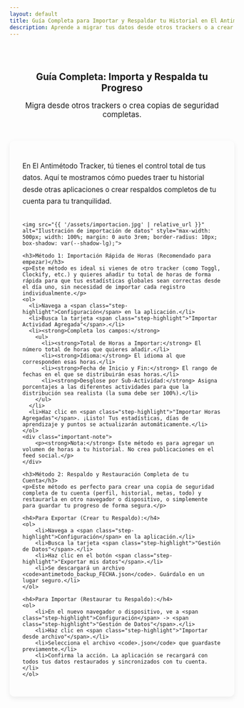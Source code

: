 ```yaml
---
layout: default
title: Guía Completa para Importar y Respaldar tu Historial en El Antimétodo Tracker
description: Aprende a migrar tus datos desde otros trackers o a crear respaldos completos de tu cuenta para tener control total sobre tu progreso.
---
```


<style>
.import-guide-section {
  margin-bottom: 2.5rem;
  padding: 1.8rem;
  background-color: var(--card-background);
  border-radius: 10px;
  box-shadow: 0 4px 12px rgba(0,0,0,0.07);
}
.import-guide-section h2, .import-guide-section h3 {
  color: var(--primary-color);
  text-align: left; 
}
.import-guide-section h3 {
  color: var(--secondary-color);
  font-size: 1.4em;
  margin-top: 2rem;
  margin-bottom: 1rem;
  padding-bottom: 0.3rem;
  border-bottom: 1px dashed var(--light-purple-color);
}
.import-guide-section .page-intro {
  font-size: 1.1em;
  color: var(--text-light-color);
  margin-bottom: 2rem;
  line-height: 1.7;
}
.import-guide-section ol, .import-guide-section ul {
  padding-left: 25px;
}
.import-guide-section li {
  margin-bottom: 0.8rem;
  line-height: 1.6;
}
.import-guide-section strong {
    color: var(--primary-color);
    font-weight: 600;
}
.import-guide-section .important-note {
    background-color: #f0e6f6; 
    padding: 1rem;
    border-radius: 6px;
    border-left: 4px solid var(--secondary-color);
    margin: 1.5rem 0;
}
.prompt-box-import { 
  background-color: #2d2d2d; 
  color: #f0f0f0;
  padding: 1.5rem; 
  border-radius: 8px; 
  font-family: 'Courier New', Courier, monospace;
  font-size: 0.9em; 
  line-height: 1.6;
  white-space: pre-wrap; 
  word-wrap: break-word;
  margin-top: 1rem;
  border: 1px solid #444;
  max-height: 600px; 
  overflow-y: auto; 
  position: relative;
}
.prompt-box-import .copy-button {
    position: sticky;
    top: 12px;
    right: 12px;
    float: right;
    background-color: var(--secondary-color);
    color: white;
    border: none;
    padding: 0.5rem 0.9rem; 
    border-radius: 5px;
    cursor: pointer;
    font-size: 0.85em;
    font-family: var(--font-primary);
    z-index: 10;
}
.prompt-box-import .copy-button:hover {
    background-color: var(--accent-color);
}
.step-highlight {
    font-weight: bold;
    color: var(--accent-color);
}
</style>

<main class="content-wrapper">

  <section style="text-align: center; padding: 2rem 1rem;">
    <h1>Guía Completa: Importa y Respalda tu Progreso</h1>
    <p class="subtitle" style="font-size: 1.2em; color: var(--secondary-color);">Migra desde otros trackers o crea copias de seguridad completas.</p>
  </section>

  <section class="import-guide-section">
    <p class="page-intro">En El Antimétodo Tracker, tú tienes el control total de tus datos. Aquí te mostramos cómo puedes traer tu historial desde otras aplicaciones o crear respaldos completos de tu cuenta para tu tranquilidad.</p>

    <img src="{{ '/assets/importacion.jpg' | relative_url }}" alt="Ilustración de importación de datos" style="max-width: 500px; width: 100%; margin: 0 auto 3rem; border-radius: 10px; box-shadow: var(--shadow-lg);">

    <h3>Método 1: Importación Rápida de Horas (Recomendado para empezar)</h3>
    <p>Este método es ideal si vienes de otro tracker (como Toggl, Clockify, etc.) y quieres añadir tu total de horas de forma rápida para que tus estadísticas globales sean correctas desde el día uno, sin necesidad de importar cada registro individualmente.</p>
    <ol>
      <li>Navega a <span class="step-highlight">Configuración</span> en la aplicación.</li>
      <li>Busca la tarjeta <span class="step-highlight">"Importar Actividad Agregada"</span>.</li>
      <li><strong>Completa los campos:</strong>
        <ul>
          <li><strong>Total de Horas a Importar:</strong> El número total de horas que quieres añadir.</li>
          <li><strong>Idioma:</strong> El idioma al que corresponden esas horas.</li>
          <li><strong>Fecha de Inicio y Fin:</strong> El rango de fechas en el que se distribuirán esas horas.</li>
          <li><strong>Desglose por Sub-Actividad:</strong> Asigna porcentajes a las diferentes actividades para que la distribución sea realista (la suma debe ser 100%).</li>
        </ul>
      </li>
      <li>Haz clic en <span class="step-highlight">"Importar Horas Agregadas"</span>. ¡Listo! Tus estadísticas, días de aprendizaje y puntos se actualizarán automáticamente.</li>
    </ol>
    <div class="important-note">
        <p><strong>Nota:</strong> Este método es para agregar un volumen de horas a tu historial. No crea publicaciones en el feed social.</p>
    </div>

    <h3>Método 2: Respaldo y Restauración Completa de tu Cuenta</h3>
    <p>Este método es perfecto para crear una copia de seguridad completa de tu cuenta (perfil, historial, metas, todo) y restaurarla en otro navegador o dispositivo, o simplemente para guardar tu progreso de forma segura.</p>
    
    <h4>Para Exportar (Crear tu Respaldo):</h4>
    <ol>
        <li>Navega a <span class="step-highlight">Configuración</span> en la aplicación.</li>
        <li>Busca la tarjeta <span class="step-highlight">"Gestión de Datos"</span>.</li>
        <li>Haz clic en el botón <span class="step-highlight">"Exportar mis datos"</span>.</li>
        <li>Se descargará un archivo <code>antimetodo_backup_FECHA.json</code>. Guárdalo en un lugar seguro.</li>
    </ol>

    <h4>Para Importar (Restaurar tu Respaldo):</h4>
    <ol>
        <li>En el nuevo navegador o dispositivo, ve a <span class="step-highlight">Configuración</span> -> <span class="step-highlight">"Gestión de Datos"</span>.</li>
        <li>Haz clic en <span class="step-highlight">"Importar desde archivo"</span>.</li>
        <li>Selecciona el archivo <code>.json</code> que guardaste previamente.</li>
        <li>Confirma la acción. La aplicación se recargará con todos tus datos restaurados y sincronizados con tu cuenta.</li>
    </ol>
  </section>

</main>